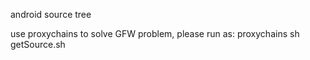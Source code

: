 android source tree

use proxychains to solve GFW problem,
please run as: proxychains sh getSource.sh